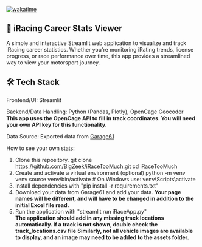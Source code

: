 [![wakatime](https://wakatime.com/badge/user/af3e8694-2222-4de2-a458-248b84236d83/project/2887c89c-1602-4733-874e-aaf8b3e19471.svg)](https://wakatime.com/badge/user/af3e8694-2222-4de2-a458-248b84236d83/project/2887c89c-1602-4733-874e-aaf8b3e19471)

🏁 iRacing Career Stats Viewer
---
A simple and interactive Streamlit web application to visualize and track iRacing career statistics. 
Whether you're monitoring iRating trends, license progress, or race performance over time, this app provides a streamlined way to view your motorsport journey.

🛠️ Tech Stack
---
Frontend/UI: Streamlit

Backend/Data Handling: Python (Pandas, Plotly), OpenCage Geocoder    
**This app uses the OpenCage API to fill in track coordinates. You will need your own API key for this functionality.** 

Data Source: Exported data from [Garage61](https://garage61.net/app)

How to see your own stats:
1) Clone this repository.
   git clone https://github.com/BigZeek/iRaceTooMuch.git
   cd iRaceTooMuch
3) Create and activate a virtual environment (optional)
  python -m venv venv
  source venv/bin/activate  # On Windows use: venv\Scripts\activate
4) Install dependencies with "pip install -r requirements.txt"
5) Download your data from Garage61 and add your data. 
  **Your page names will be different, and will have to be changed in addition to the initial Excel file read.**  
6) Run the application with "streamlit run iRaceApp.py"  
**The application should add in any missing track locations automatically. If a track is not shown, double check the track_locations.csv file**
**Similarly, not all vehicle images are available to display, and an image may need to be added to the assets folder.**   